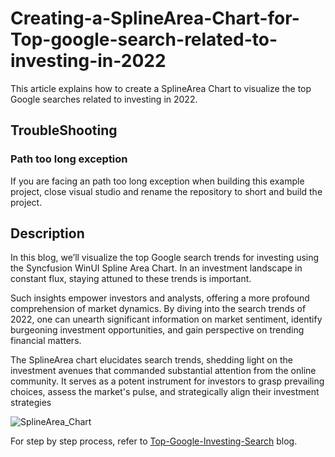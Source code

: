 # Creating-a-SplineArea-Chart-for-Top-google-search-related-to-investing-in-2022
This article explains how to create a SplineArea Chart to visualize the top Google searches related to investing in 2022.

## TroubleShooting
### Path too long exception
If you are facing an path too long exception when building this example project, close visual studio and rename the repository to short and build the project.

## Description

In this blog, we’ll visualize the top Google search trends for investing using the Syncfusion WinUI Spline Area Chart. In an investment landscape in constant flux, staying attuned to these trends is important.

Such insights empower investors and analysts, offering a more profound comprehension of market dynamics. By diving into the search trends of 2022, one can unearth significant information on market sentiment, identify burgeoning investment opportunities, and gain perspective on trending financial matters.

The SplineArea chart elucidates search trends, shedding light on the investment avenues that commanded substantial attention from the online community. It serves as a potent instrument for investors to grasp prevailing choices, assess the market's pulse, and strategically align their investment strategies

![SplineArea_Chart](https://github.com/SyncfusionExamples/Creating-a-SplineArea-Chart-for-Top-google-search-related-to-investing-in-2022/assets/113961867/e9c753ea-81c9-4da7-ba88-6c017458371f)

For step by step process, refer to [Top-Google-Investing-Search](https://www.syncfusion.com/blogs/post/winui-spline-area-chart-top-google-investing-search-2022.aspx) blog.


